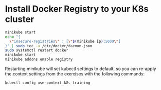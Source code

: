 

# Install Docker Registry to your K8s cluster
```bash
minikube start
echo "{     
  \"insecure-registries\" : [\"$(minikube ip):5000\"]
}" | sudo tee -a /etc/docker/daemon.json
sudo systemctl restart docker
minikube start
minikube addons enable registry
```
Restarting minikube will set kubectl settings to default, so you can re-apply the context settings from the exercises with the following commands:
```bash
kubectl config use-context k8s-training
```